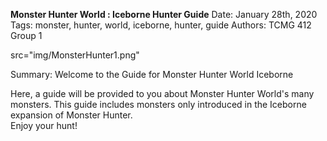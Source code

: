 **Monster Hunter World : Iceborne Hunter Guide**
Date: January 28th, 2020
Tags: monster, hunter, world, iceborne, hunter, guide
Authors: TCMG 412 Group 1

src="img/MonsterHunter1.png"

Summary: Welcome to the Guide for Monster Hunter World Iceborne  


Here, a guide will be provided to you about Monster Hunter World's many monsters. This guide includes monsters only introduced in the Iceborne expansion of Monster Hunter.  
Enjoy your hunt!
